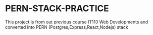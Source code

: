 ﻿# PERN-STACK-PRACTICE

This project is from out previous course IT110 Web Developments and converted into PERN (Postgres,Express,React,Nodejs) stack 
